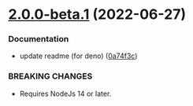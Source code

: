 # [2.0.0-beta.1](https://github.com/mob-sakai/unity-changeset/compare/v1.8.0-beta.1...v2.0.0-beta.1) (2022-06-27)


### Documentation

* update readme (for deno) ([0a74f3c](https://github.com/mob-sakai/unity-changeset/commit/0a74f3c6731641f83aade64eb6fde4288751d606))


### BREAKING CHANGES

* Requires NodeJs 14 or later.
